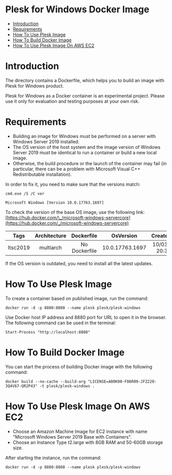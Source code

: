 # Plesk for Windows Docker Image

* [Introduction](#introduction)
* [Requirements](#requirements)
* [How To Use Plesk Image](#how-to-use-plesk-image)
* [How To Build Docker Image](#how-to-build-docker-image)
* [How To Use Plesk Image On AWS EC2](#how-to-use-plesk-image-on-aws-ec2)

# Introduction

The directory contains a Dockerfile, which helps you to build an image with Plesk for Windows product.

Plesk for Windows as a Docker container is an experimental project. Please use it only for evaluation and testing purposes at your own risk.

# Requirements

* Building an image for Windows must be performed on a server with Windows Server 2019 installed.
* The OS version of the host system and the image version of Windows Server 2019 must be identical to run a container or build a new local image.
* Otherwise, the build procedure or the launch of the container may fail (in particular, there can be a problem with Microsoft Visual C++ Redistributable installation).

In order to fix it, you need to make sure that the versions match:

    cmd.exe /S /C ver

    Microsoft Windows [Version 10.0.17763.1697]

To check the version of the base OS image, use the following link: [https://hub.docker.com/\_/microsoft-windows-servercore](https://hub.docker.com/_/microsoft-windows-servercore)

| Tags     | Architecture | Dockerfile    | OsVersion       | CreatedTime         | LastUpdatedTime     |
| ---------|:------------:|:-------------:|:---------------:|:-------------------:|:-------------------:|
| ltsc2019 | multiarch    | No Dockerfile | 10.0.17763.1697 | 10/03/2018 20:30:05 | 01/12/2021 18:03:09 |

If the OS version is outdated, you need to install all the latest updates.

# How To Use Plesk Image

To create a container based on published image, run the command:

    docker run -d -p 8880:8880 --name plesk plesk/plesk-windows

Use Docker host IP address and 8880 port for URL to open it in the browser. The following command can be used in the terminal:

    Start-Process "http://localhost:8880"

# How To Build Docker Image

You can start the process of building Docker image with the following command:

    docker build --no-cache --build-arg "LICENSE=A00K00-F86R09-JFZ220-3Q4V67-QR2P43" -t plesk/plesk-windows .

# How To Use Plesk Image On AWS EC2

* Choose an Amazon Machine Image for EC2 instance with name "Microsoft Windows Server 2019 Base with Containers".
* Choose an Instance Type t2.large with 8GB RAM and 50-60GB storage size.

After starting the instance, run the command:

    docker run -d -p 8880:8880 --name plesk plesk/plesk-windows
